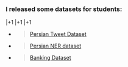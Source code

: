 
### I released some datasets for students:

 |+1
 |+1
 |+1
- > [Persian Tweet Dataset](https://gitlab.com/skorani/persian_tweet)


- > [Persian NER dataset](https://github.com/OverFlowData/NER-)


- > [Banking Dataset](https://github.com/skorani/persian-dataset)


